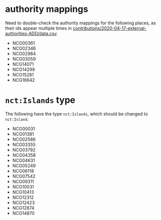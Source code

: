 # authority mappings

Need to double-check the authority mappings for the following places,
as their ids appear multiple times in
[contributions/2020-04-17-external-authorities-ADD/data.csv](contributions/2020-04-17-external-authorities-ADD/data.csv).

* NCG00361
* NCG02346
* NCG02984
* NCG03059
* NCG14071
* NCG14299
* NCG15281
* NCG16642

# `nct:Islands` type

The following have the type `nct:Islands`, which should be changed to `nct:Island`.

* NCG00031
* NCG01381
* NCG02586
* NCG03355
* NCG03792
* NCG04358
* NCG04631
* NCG05249
* NCG06118
* NCG07542
* NCG09311
* NCG10031
* NCG10413
* NCG12312
* NCG12423
* NCG12874
* NCG14870
